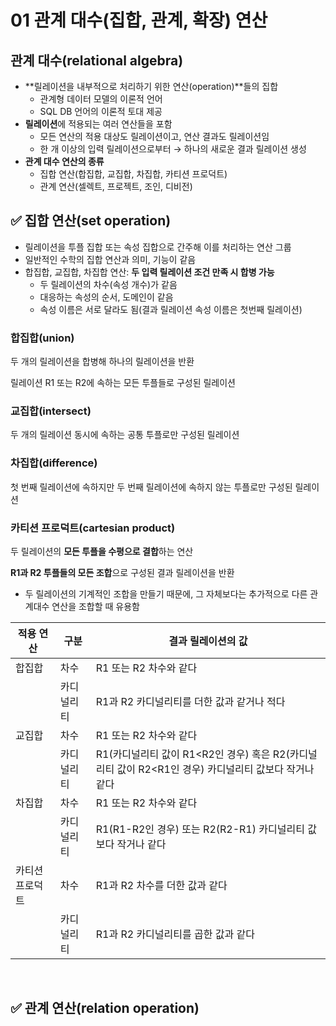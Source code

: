# 01 관계 대수(집합, 관계, 확장) 연산

## 관계 대수(relational algebra)

- **릴레이션을 내부적으로 처리하기 위한 연산(operation)**들의 집합
    - 관계형 데이터 모델의 이론적 언어
    - SQL DB 언어의 이론적 토대 제공
- **릴레이션**에 적용되는 여러 연산들을 포함
    - 모든 연산의 적용 대상도 릴레이션이고, 연산 결과도 릴레이션임
    - 한 개 이상의 입력 릴레이션으로부터 → 하나의 새로운 결과 릴레이션 생성
- **관계 대수 연산의 종류**
    - 집합 연산(합집합, 교집합, 차집합, 카티션 프로덕트)
    - 관계 연산(셀렉트, 프로젝트, 조인, 디비전)

## ✅ 집합 연산(set operation)

- 릴레이션을 투플 집합 또는 속성 집합으로 간주해 이를 처리하는 연산 그룹
- 일반적인 수학의 집합 연산과 의미, 기능이 같음
- 합집합, 교집합, 차집합 연산: **두 입력 릴레이션 조건 만족 시 합병 가능**
    - 두 릴레이션의 차수(속성 개수)가 같음
    - 대응하는 속성의 순서, 도메인이 같음
    - 속성 이름은 서로 달라도 됨(결과 릴레이션 속성 이름은 첫번째 릴레이션)

### 합집합(union)

두 개의 릴레이션을 합병해 하나의 릴레이션을 반환

릴레이션 R1 또는 R2에 속하는 모든 투플들로 구성된 릴레이션

### 교집합(intersect)

두 개의 릴레이션 동시에 속하는 공통 투플로만 구성된 릴레이션

### 차집합(difference)

첫 번째 릴레이션에 속하지만 두 번째 릴레이션에 속하지 않는 투플로만 구성된 릴레이션

### 카티션 프로덕트(cartesian product)

두 릴레이션의 **모든 투플을 수평으로 결합**하는 연산

**R1과 R2 투플들의 모든 조합**으로 구성된 결과 릴레이션을 반환

- 두 릴레이션의 기계적인 조합을 만들기 때문에, 그 자체보다는 추가적으로 다른 관계대수 연산을 조합할 때 유용함

| 적용 연산 | 구분 | 결과 릴레이션의 값 |
| --- | --- | --- |
| 합집합 | 차수 | R1 또는 R2 차수와 같다 |
|  | 카디널리티 | R1과 R2 카디널리티를 더한 값과 같거나 적다 |
| 교집합 | 차수 | R1 또는 R2 차수와 같다 |
|  | 카디널리티 | R1(카디널리티 값이 R1<R2인 경우) 혹은 R2(카디널리티 값이 R2<R1인 경우) 카디널리티 값보다 작거나 같다 |
| 차집합 | 차수 | R1 또는 R2 차수와 같다 |
|  | 카디널리티 | R1(R1-R2인 경우) 또는 R2(R2-R1) 카디널리티 값보다 작거나 같다 |
| 카티션 프로덕트 | 차수 | R1과 R2 차수를 더한 값과 같다 |
|  | 카디널리티 | R1과 R2 카디널리티를 곱한 값과 같다 |

<br />

## ✅ 관계 연산(relation operation)
